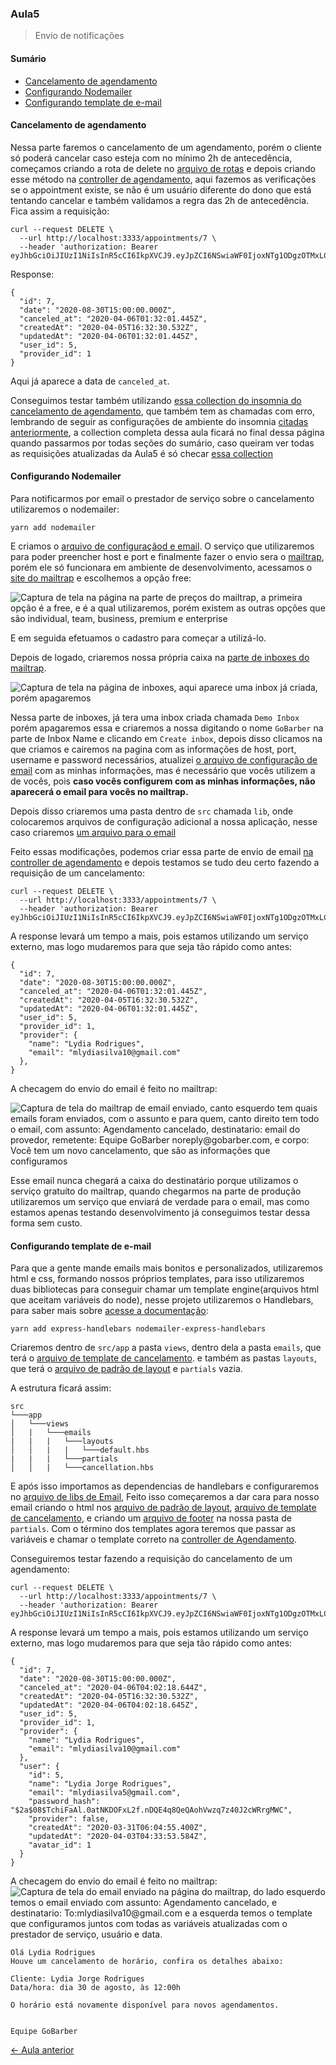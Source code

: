 
### Aula5
> Envio de notificações

#### Sumário
- [Cancelamento de agendamento](#cancelamento-de-agendamento)
- [Configurando Nodemailer](#configurando-nodemailer)
- [Configurando template de e-mail](#configurando-template-de-e\-mail)

#### Cancelamento de agendamento

Nessa parte faremos o cancelamento de um agendamento, porém o cliente só poderá cancelar caso esteja com no mínimo 2h de antecedência, começamos criando a rota de delete no [arquivo de rotas](../src/routes.js) e depois criando esse método na [controller de agendamento](../src/app/controllers/AppointmentController.js), aqui fazemos as verificações se o appointment existe, se não é um usuário diferente do dono que está tentando cancelar e também validamos a regra das 2h de antecedência.
Fica assim a requisição:
```
curl --request DELETE \
  --url http://localhost:3333/appointments/7 \
  --header 'authorization: Bearer eyJhbGciOiJIUzI1NiIsInR5cCI6IkpXVCJ9.eyJpZCI6NSwiaWF0IjoxNTg1ODgzOTMxLCJleHAiOjE1ODY0ODg3MzF9.mYiP3Ij0lD_OUb1jeyczPHkrKIM25IEN56KVK2r5n6c'
```
Response:
```
{
  "id": 7,
  "date": "2020-08-30T15:00:00.000Z",
  "canceled_at": "2020-04-06T01:32:01.445Z",
  "createdAt": "2020-04-05T16:32:30.532Z",
  "updatedAt": "2020-04-06T01:32:01.445Z",
  "user_id": 5,
  "provider_id": 1
}
```
Aqui já aparece a data de `canceled_at`.

Conseguimos testar também utilizando [essa collection do insomnia do cancelamento de agendamento](../README_FILES/insomnia/GoBarber_Cancellation.json), que também tem as chamadas com erro, lembrando de seguir as configurações de ambiente do insomnia [citadas anteriormente](Aula2.md#cadastro-de-usuários), a collection completa dessa aula ficará no final dessa página quando passarmos por todas seções do sumário, caso queiram ver todas as requisições atualizadas da Aula5 é só checar [essa collection](../README_FILES/insomnia/GoBarber_Aula5.json)

#### Configurando Nodemailer
Para notificarmos por email o prestador de serviço sobre o cancelamento utilizaremos o nodemailer:
```
yarn add nodemailer
```
E criamos o [arquivo de configuraçãod e email](../src/config/mail.js).
O serviço que utilizaremos para poder preencher host e port e finalmente fazer o envio sera o [mailtrap](http://mailtrap.io/), porém ele só funcionara em ambiente de desenvolvimento, acessamos o [site do mailtrap](https://mailtrap.io/pricing) e escolhemos a opção free:

![Captura de tela na página na parte de preços do mailtrap, a primeira opção é a free, e é a qual utilizaremos, porém existem as outras opções que são individual, team, business, premium e enterprise](../README_FILES/images/response/mailtrap.png)

E em seguida efetuamos o cadastro para começar a utilizá-lo.

Depois de logado, criaremos nossa própria caixa na [parte de inboxes do mailtrap](https://mailtrap.io/inboxes).

![Captura de tela na página de inboxes, aqui aparece uma inbox já criada, porém apagaremos](../README_FILES/images/response/mailtrap_inboxes.png)


Nessa parte de inboxes, já tera uma inbox criada chamada `Demo Inbox` porém apagaremos essa e criaremos a nossa digitando o nome `GoBarber` na parte de Inbox Name e clicando em `Create inbox`, depois disso clicamos na que criamos e cairemos na pagina com as informações de host, port, username e password necessários, atualizei [o arquivo de configuração de email](../src/config/mail.js) com as minhas informações, mas é necessário que vocês utilizem a de vocês, pois **caso vocês configurem com as minhas informações, não aparecerá o email para vocês no mailtrap.**

Depois disso criaremos uma pasta dentro de `src` chamada `lib`, onde colocaremos arquivos de configuração adicional a nossa aplicação, nesse caso criaremos [um arquivo para o email](../src/lib/Mail.js)

Feito essas modificações, podemos criar essa parte de envio de email [na controller de agendamento](../src/app/controllers/AppointmentController.js) e depois testamos se tudo deu certo fazendo a requisição de um cancelamento:
```
curl --request DELETE \
  --url http://localhost:3333/appointments/7 \
  --header 'authorization: Bearer eyJhbGciOiJIUzI1NiIsInR5cCI6IkpXVCJ9.eyJpZCI6NSwiaWF0IjoxNTg1ODgzOTMxLCJleHAiOjE1ODY0ODg3MzF9.mYiP3Ij0lD_OUb1jeyczPHkrKIM25IEN56KVK2r5n6c'
```
A response levará um tempo a mais, pois estamos utilizando um serviço externo, mas logo mudaremos para que seja tão rápido como antes:
```
{
  "id": 7,
  "date": "2020-08-30T15:00:00.000Z",
  "canceled_at": "2020-04-06T01:32:01.445Z",
  "createdAt": "2020-04-05T16:32:30.532Z",
  "updatedAt": "2020-04-06T01:32:01.445Z",
  "user_id": 5,
  "provider_id": 1,
  "provider": {
    "name": "Lydia Rodrigues",
    "email": "mlydiasilva10@gmail.com"
  },
}
```
A checagem do envio do email é feito no mailtrap:

![Captura de tela do mailtrap de email enviado, canto esquerdo tem quais emails foram enviados, com o assunto e para quem, canto direito tem todo o email, com assunto: Agendamento cancelado, destinatario: email do provedor, remetente: Equipe GoBarber <noreply@gobarber.com>, e corpo: Você tem um novo cancelamento, que são as informações que configuramos](../README_FILES/images/response/mailtrap_mailsent.png)

Esse email nunca chegará a caixa do destinatário porque utilizamos o serviço gratuíto do mailtrap, quando chegarmos na parte de produção utilizaremos um serviço que enviará de verdade para o email, mas como estamos apenas testando desenvolvimento já conseguimos testar dessa forma sem custo.

#### Configurando template de e-mail
Para que a gente mande emails mais bonitos e personalizados, utilizaremos html e css, formando nossos próprios templates, para isso utilizaremos duas bibliotecas para conseguir chamar um template engine(arquivos html que aceitam variáveis do node), nesse projeto utilizaremos o Handlebars, para saber mais sobre [acesse a documentação](https://handlebarsjs.com/api-reference/):
```
yarn add express-handlebars nodemailer-express-handlebars
```
Criaremos dentro de `src/app` a pasta `views`, dentro dela a pasta `emails`, que terá o [arquivo de template de cancelamento](../src/app/views/emails/cancellation.hbs). e também as pastas `layouts`, que terá o [arquivo de padrão de layout](../src/app/views/emails/layouts/default.hbs) e `partials` vazia.

A estrutura ficará assim:
```
src
└───app
│   └───views
│   |   └───emails
|   |   |   └───layouts
│   │   |   |   └───default.hbs
|   |   |   └───partials
│   │   |   └───cancellation.hbs

```
E após isso importamos as dependencias de handlebars e configuraremos no [arquivo de libs de Email](../src/lib/Mail.js),
Feito isso começaremos a dar cara para nosso email criando o html nos [arquivo de padrão de layout](../src/app/views/emails/layouts/default.hbs), [arquivo de template de cancelamento](../src/app/views/emails/cancellation.hbs), e criando um [arquivo de footer](../src/app/views/emails/partials/footer.hbs) na nossa pasta de `partials`.
Com o término dos templates agora teremos que passar as variáveis e chamar o template correto na [controller de Agendamento](../src/app/controllers/AppointmentController.js).

Conseguiremos testar fazendo a requisição do cancelamento de um agendamento:
```
curl --request DELETE \
  --url http://localhost:3333/appointments/7 \
  --header 'authorization: Bearer eyJhbGciOiJIUzI1NiIsInR5cCI6IkpXVCJ9.eyJpZCI6NSwiaWF0IjoxNTg1ODgzOTMxLCJleHAiOjE1ODY0ODg3MzF9.mYiP3Ij0lD_OUb1jeyczPHkrKIM25IEN56KVK2r5n6c'
```
A response levará um tempo a mais, pois estamos utilizando um serviço externo, mas logo mudaremos para que seja tão rápido como antes:
```
{
  "id": 7,
  "date": "2020-08-30T15:00:00.000Z",
  "canceled_at": "2020-04-06T04:02:18.644Z",
  "createdAt": "2020-04-05T16:32:30.532Z",
  "updatedAt": "2020-04-06T04:02:18.645Z",
  "user_id": 5,
  "provider_id": 1,
  "provider": {
    "name": "Lydia Rodrigues",
    "email": "mlydiasilva10@gmail.com"
  },
  "user": {
    "id": 5,
    "name": "Lydia Jorge Rodrigues",
    "email": "mlydiasilva5@gmail.com",
    "password_hash": "$2a$08$TchiFaAl.0atNKDOFxL2f.nDQE4q8QeQAohVwzq7z40J2cWRrgMWC",
    "provider": false,
    "createdAt": "2020-03-31T06:04:55.400Z",
    "updatedAt": "2020-04-03T04:33:53.584Z",
    "avatar_id": 1
  }
}
```
A checagem do envio do email é feito no mailtrap:
![Captura de tela do email enviado na página do mailtrap, do lado esquerdo temos o email enviado com assunto: Agendamento cancelado, e destinatario: To:<mlydiasilva10@gmail.com> e a esquerda temos o template que configuramos juntos com todas as variáveis atualizadas com o prestador de serviço, usuário e data.](../README_FILES/images/response/mailtrap_template.png)

```
Olá Lydia Rodrigues
Houve um cancelamento de horário, confira os detalhes abaixo:

Cliente: Lydia Jorge Rodrigues
Data/hora: dia 30 de agosto, às 12:00h

O horário está novamente disponível para novos agendamentos.


Equipe GoBarber
```
[<- Aula anterior](Aula5.md)
